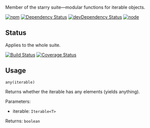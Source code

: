 Member of the starry suite—modular functions for iterable objects.

[![npm](https://img.shields.io/npm/v/starry.any.svg?style=flat-square)](https://www.npmjs.com/package/starry.any) [![Dependency Status](https://img.shields.io/david/starry.any.svg?style=flat-square)](https://david-dm.org/starry.any) [![devDependency Status](https://img.shields.io/david/dev/starry.any.svg?style=flat-square)](https://david-dm.org/starry.any#info=devDependencies) [![node](https://img.shields.io/node/v/starry.any.svg?style=flat-square)](https://nodejs.org/en/download/)

## Status

Applies to the whole suite.

[![Build Status](https://img.shields.io/travis/seangenabe/starry.svg?style=flat-square)](https://travis-ci.org/seangenabe/starry) [![Coverage Status](https://img.shields.io/coveralls/seangenabe/starry.svg?style=flat-square)](https://coveralls.io/github/seangenabe/starry)

## Usage

`any(iterable)`

Returns whether the iterable has any elements (yields anything).

Parameters:
* iterable: `Iterable<T>`

Returns: `boolean`

